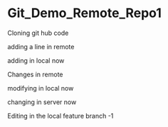 # Git_Demo_Remote_Repo1

Cloning git hub code

adding a line in remote

adding in local now

Changes in remote

modifying in local now

changing in server now

Editing in the local feature branch -1
